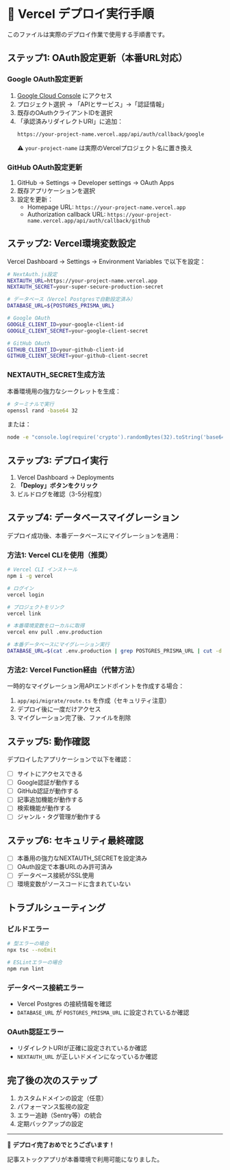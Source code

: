 # 🚀 Vercel デプロイ実行手順

このファイルは実際のデプロイ作業で使用する手順書です。

## ステップ1: OAuth設定更新（本番URL対応）

### Google OAuth設定更新

1. [Google Cloud Console](https://console.cloud.google.com/) にアクセス
2. プロジェクト選択 → 「APIとサービス」→「認証情報」
3. 既存のOAuthクライアントIDを選択
4. 「承認済みリダイレクトURI」に追加：
   ```
   https://your-project-name.vercel.app/api/auth/callback/google
   ```
   ⚠️ `your-project-name` は実際のVercelプロジェクト名に置き換え

### GitHub OAuth設定更新

1. GitHub → Settings → Developer settings → OAuth Apps
2. 既存アプリケーションを選択
3. 設定を更新：
   - Homepage URL: `https://your-project-name.vercel.app`
   - Authorization callback URL: `https://your-project-name.vercel.app/api/auth/callback/github`

## ステップ2: Vercel環境変数設定

Vercel Dashboard → Settings → Environment Variables で以下を設定：

```bash
# NextAuth.js設定
NEXTAUTH_URL=https://your-project-name.vercel.app
NEXTAUTH_SECRET=your-super-secure-production-secret

# データベース（Vercel Postgresで自動設定済み）
DATABASE_URL=${POSTGRES_PRISMA_URL}

# Google OAuth
GOOGLE_CLIENT_ID=your-google-client-id
GOOGLE_CLIENT_SECRET=your-google-client-secret

# GitHub OAuth  
GITHUB_CLIENT_ID=your-github-client-id
GITHUB_CLIENT_SECRET=your-github-client-secret
```

### NEXTAUTH_SECRET生成方法

本番環境用の強力なシークレットを生成：

```bash
# ターミナルで実行
openssl rand -base64 32
```

または：

```bash
node -e "console.log(require('crypto').randomBytes(32).toString('base64'))"
```

## ステップ3: デプロイ実行

1. Vercel Dashboard → Deployments
2. **「Deploy」ボタンをクリック**
3. ビルドログを確認（3-5分程度）

## ステップ4: データベースマイグレーション

デプロイ成功後、本番データベースにマイグレーションを適用：

### 方法1: Vercel CLIを使用（推奨）

```bash
# Vercel CLI インストール
npm i -g vercel

# ログイン
vercel login

# プロジェクトをリンク
vercel link

# 本番環境変数をローカルに取得
vercel env pull .env.production

# 本番データベースにマイグレーション実行
DATABASE_URL=$(cat .env.production | grep POSTGRES_PRISMA_URL | cut -d'=' -f2) npx prisma migrate deploy
```

### 方法2: Vercel Function経由（代替方法）

一時的なマイグレーション用APIエンドポイントを作成する場合：

1. `app/api/migrate/route.ts` を作成（セキュリティ注意）
2. デプロイ後に一度だけアクセス
3. マイグレーション完了後、ファイルを削除

## ステップ5: 動作確認

デプロイしたアプリケーションで以下を確認：

- [ ] サイトにアクセスできる
- [ ] Google認証が動作する  
- [ ] GitHub認証が動作する
- [ ] 記事追加機能が動作する
- [ ] 検索機能が動作する
- [ ] ジャンル・タグ管理が動作する

## ステップ6: セキュリティ最終確認

- [ ] 本番用の強力なNEXTAUTH_SECRETを設定済み
- [ ] OAuth設定で本番URLのみ許可済み
- [ ] データベース接続がSSL使用
- [ ] 環境変数がソースコードに含まれていない

## トラブルシューティング

### ビルドエラー

```bash
# 型エラーの場合
npx tsc --noEmit

# ESLintエラーの場合  
npm run lint
```

### データベース接続エラー

- Vercel Postgres の接続情報を確認
- `DATABASE_URL` が `POSTGRES_PRISMA_URL` に設定されているか確認

### OAuth認証エラー

- リダイレクトURIが正確に設定されているか確認
- `NEXTAUTH_URL` が正しいドメインになっているか確認

## 完了後の次のステップ

1. カスタムドメインの設定（任意）
2. パフォーマンス監視の設定
3. エラー追跡（Sentry等）の統合
4. 定期バックアップの設定

---

🎉 **デプロイ完了おめでとうございます！** 

記事ストックアプリが本番環境で利用可能になりました。